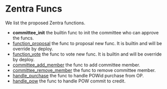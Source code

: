# Zentra Funcs

We list the proposed Zentra functions.

  * **committee_init** the builtin func to init the committee who can approve the funcs.
  * [function_proposal](funcs/function_proposal.py) the func to proposal new func. It is builtin and will be override by deploy.
  * [function_vote](funcs/function_vote.py) the func to vote new func. It is builtin and will be override by deploy.
  * [committee_add_member](funcs/committee_add_member.py) the func to add committee member.
  * [committee_remove_member](funcs/committee_remove_member.py) the func to remove committee member.
  * [handle_purchase](funcs/handle_purchase.py) the func to handle POWid purchase from OP.
  * [handle_pow](funcs/handle_pow.py) the func to handle POW commit to credit.

